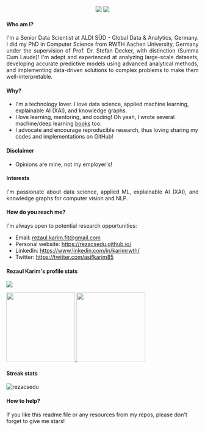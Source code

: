 <p align="center">
  <a href="https://www.linkedin.com/in/karimrwth/" target="_blank"><img src="https://img.shields.io/badge/Linkedin-Follow%20Reza-blue?logo=linkedin" /></a>
  <a href="https://rezacsedu.github.io/" target="_blank"></a>
  <a href="https://twitter.com/intent/follow?screen_name=asifkarim85" target="_blank"><img src="https://img.shields.io/twitter/follow/asifkarim85?style=social"/></a>
</p>

#### Who am I?
<div align="justify">
I'm a Senior Data Scientist at ALDI SÜD - Global Data & Analytics, Germany. I did my PhD in Computer Science from RWTH Aachen University, Germany under the supervision of Prof. Dr. Stefan Decker, with distinction (Summa Cum Laude)! I'm adept and experienced at analyzing large-scale datasets, developing accurate predictive models using advanced analytical methods, and implementing data-driven solutions to complex problems to make them well-interpretable. 
</div>

#### Why?
- I'm a technology lover. I love data science, applied machine learning, explainable AI (XAI), and knowledge graphs. 
- I love learning, mentoring, and coding! Oh yeah, I wrote several machine/deep learning [books](https://www.amazon.com/s?k=Md.+Rezaul+Karim&ref=nb_sb_noss) too.
- I advocate and encourage reproducible research, thus loving sharing my codes and implementations on GitHub! 

#### Disclaimer
- Opinions are mine, not my employer's! 

#### Interests
<div align="justify">
I'm passionate about data science, applied ML, explainable AI (XAI), and knowledge graphs for computer vision and NLP.
</div>

#### How do you reach me?
I'm always open to potential research opportunities: 

- Email: rezaul.karim.fit@gmail.com
- Personal website: https://rezacsedu.github.io/ 
- LinkedIn: https://www.linkedin.com/in/karimrwth/ 
- Twitter: https://twitter.com/asifkarim85 

#### Rezaul Karim's profile stats
<p align="left"><img src="https://profile-counter.glitch.me/rezacsedu/count.svg" /></p>

<p align="left">
<a href="https://github.com/rezacsedu">
  <img height="180em" src="https://github-readme-stats-eight-theta.vercel.app/api?username=rezacsedu&show_icons=true&theme=algolia&include_all_commits=true&count_private=false"/>
  <img height="180em" src="https://github-readme-stats-eight-theta.vercel.app/api/top-langs/?username=rezacsedu&layout=compact&langs_count=10&theme=algolia"/>
</a>
</p>

#### Streak stats
<img src="https://github-readme-streak-stats.herokuapp.com/?user=rezacsedu&theme=dark" alt="rezacsedu"/> 

#### How to help? 

<div align="left">  
If you like this readme file or any resources from my repos, please don't forget to give me stars!  
</div> 
